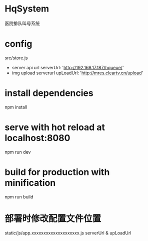 # HqSystem
医院排队叫号系统

# config
src/store.js
- server api url
serverUrl: 'http://192.168.17.187/hqueue/'
- img upload serverurl
upLoadUrl: 'http://mres.cleartv.cn/upload'

# install dependencies
npm install

# serve with hot reload at localhost:8080
npm run dev

# build for production with minification
npm run build

# 部署时修改配置文件位置
static/js/app.xxxxxxxxxxxxxxxxxxxx.js
serverUrl & upLoadUrl